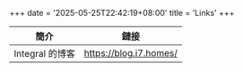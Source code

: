 +++
date = '2025-05-25T22:42:19+08:00'
title = 'Links'
+++

|簡介|鏈接|
|----|----|
|Integral 的博客|<https://blog.i7.homes/>|